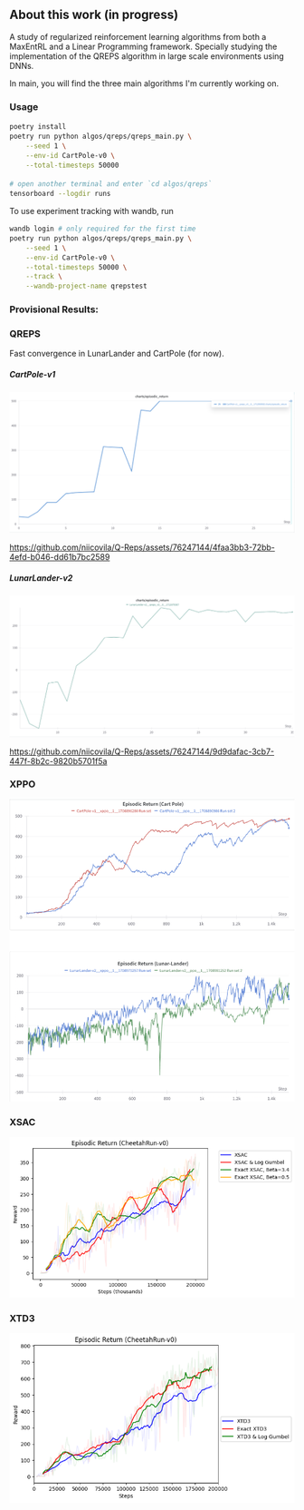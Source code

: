 ## About this work (in progress)
A study of regularized reinforcement learning algorithms from both a MaxEntRL and a Linear Programming framework. Specially studying the implementation of the QREPS algorithm in large scale environments using DNNs.

In main, you will find the three main algorithms I'm currently working on.

### Usage

```bash
poetry install
poetry run python algos/qreps/qreps_main.py \
    --seed 1 \
    --env-id CartPole-v0 \
    --total-timesteps 50000

# open another terminal and enter `cd algos/qreps`
tensorboard --logdir runs
```

To use experiment tracking with wandb, run
```bash
wandb login # only required for the first time
poetry run python algos/qreps/qreps_main.py \
    --seed 1 \
    --env-id CartPole-v0 \
    --total-timesteps 50000 \
    --track \
    --wandb-project-name qrepstest
```

### Provisional Results:
### QREPS
Fast convergence in LunarLander and CartPole (for now).
##### CartPole-v1
![Reference Image](dev/assets/img/cartpole.png)


https://github.com/niicovila/Q-Reps/assets/76247144/4faa3bb3-72bb-4efd-b046-dd61b7bc2589


##### LunarLander-v2
![Reference Image](dev/assets/img/lunar_lander.png)



https://github.com/niicovila/Q-Reps/assets/76247144/9d9dafac-3cb7-447f-8b2c-9820b5701f5a



### XPPO
![Reference Image](dev/assets/img/xppo.png)

### XSAC
![Reference Image](dev/assets/img/exact_xsac.png)

### XTD3
![Reference Image](dev/assets/img/exact_xtd3.png)

